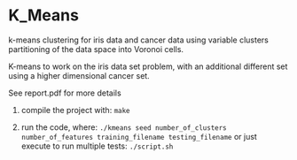 # K_Means
k-means clustering for iris data and cancer data using variable clusters partitioning of the data space into Voronoi cells.

K-means to work on the iris data set problem, with an additional different set using a higher dimensional cancer set.

See report.pdf for more details


1. compile the project with:
 ```make```
 
2. run the code, where:
```./kmeans seed number_of_clusters number_of_features training_filename testing_filename```
or just execute to run multiple tests:
```./script.sh```

